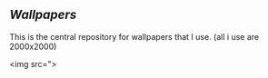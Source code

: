 _**Wallpapers**_
---
This is the central repository for wallpapers that I use. (all i use are 2000x2000)

<img src=">

